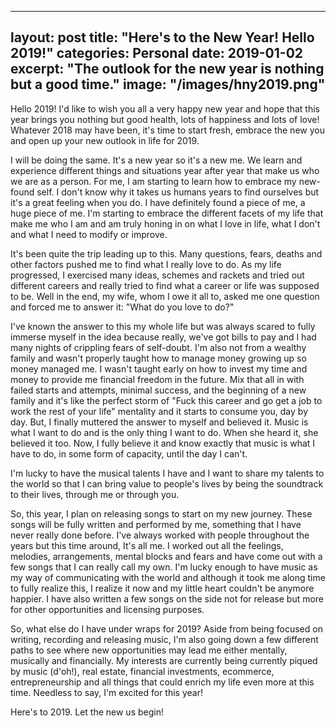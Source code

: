 
---
layout: post
title:  "Here's to the New Year! Hello 2019!"
categories: Personal
date:   2019-01-02
excerpt: "The outlook for the new year is nothing but a good time."
image: "/images/hny2019.png"
---
Hello 2019! I'd like to wish you all a very happy new year and hope that this year brings you nothing but good health, lots of 
happiness and lots of love! Whatever 2018 may have been, it's time to start fresh, embrace the new you and open up your new
outlook in life for 2019.

I will be doing the same. It's a new year so it's a new me. We learn and experience different things and situations year after
year that make us who we are as a person. For me, I am starting to learn how to embrace my new-found self. I don't know why it 
takes us humans years to find ourselves but it's a great feeling when you do. I have definitely found a piece of me, a huge piece
of me. I'm starting to embrace the different facets of my life that make me who I am and am truly honing in on what I love in life,
what I don't and what I need to modify or improve. 

It's been quite the trip leading up to this. Many questions, fears, deaths and other factors pushed me to find what I really love to do. 
As my life progressed, I exercised many ideas, schemes and rackets and tried out different careers and really tried to find what a 
career or life was supposed to be. Well in the end, my wife, whom I owe it all to, asked me one question and forced me to answer it: 
"What do you love to do?"

I've known the answer to this my whole life but was always scared to fully immerse myself in the idea because really, we've got
bills to pay and I had many nights of crippling fears of self-doubt. I'm also not from a wealthy family and wasn't properly taught how 
to manage money growing up so money managed me. I wasn't taught early on how to invest my time and money to provide me financial freedom 
in the future. Mix that all in with failed starts and attempts, minimal success, and the beginning of a new family and it's like
the perfect storm of "Fuck this career and go get a job to work the rest of your life" mentality and it starts to consume you, day by day.
But, I finally muttered the answer to myself and believed it. Music is what I want to do and is the only thing I want to do. When she heard 
it, she believed it too. Now, I fully believe it and know exactly that music is what I have to do, in some form of capacity, until the day
I can't. 

I'm lucky to have the musical talents I have and I want to share my talents to the world so that I can bring value to people's
lives by being the soundtrack to their lives, through me or through you.

So, this year, I plan on releasing songs to start on my new journey. These songs will be fully written and performed by me, something 
that I have never really done before. I've always worked with people throughout the years but this time around, It's all me. I worked
out all the feelings, melodies, arrangements, mental blocks and fears and have come out with a few songs that I can really call my own.
I'm lucky enough to have music as my way of communicating with the world and although it took me along time to fully realize this, I 
realize it now and my little heart couldn't be anymore happier. I have also written a few songs on the side not for release but more for 
other opportunities and licensing purposes.

So, what else do I have under wraps for 2019? Aside from being focused on writing, recording and releasing music, I'm also going down
a few different paths to see where new opportunities may lead me either mentally, musically and financially. My interests are currently
being currently piqued by music (d'oh!), real estate, financial investments, ecommerce, entrepreneurship and all things that could enrich my life
even more at this time. Needless to say, I'm excited for this year!

Here's to 2019. Let the new us begin!
